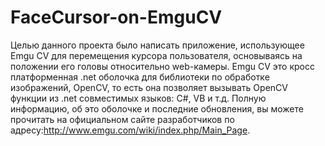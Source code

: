FaceCursor-on-EmguCV
====================
Целью данного проекта было написать приложение, использующее Emgu CV для перемещения курсора пользователя, основываясь на положении его головы относительно web-камеры. Emgu CV это кросс платформенная .net оболочка для библиотеки по обработке изображений, OpenCV, то есть она позволяет вызывать OpenCV функции из .net  совместимых языков: С#, VB и т.д. Полную информацию, об это оболочке и последние обновления, вы можете прочитать на официальном сайте разработчиков по адресу:http://www.emgu.com/wiki/index.php/Main_Page.

 
  
